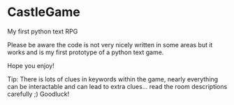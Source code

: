 # CastleGame
My first python text RPG 

Please be aware the code is not very nicely written in some areas but it works and is my first prototype of a python text game.

Hope you enjoy!

Tip: There is lots of clues in keywords within the game, nearly everything can be interactable and can lead to extra clues... read the room descriptions carefully ;) Goodluck!
